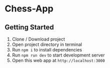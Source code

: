 # Chess-App
## Getting Started
1. Clone / Download project
2. Open project directory in terminal
3. Run `npm i` to install dependencies
4. Run `npm run dev` to start development server
5. Open this web app at `http://localhost:3000`